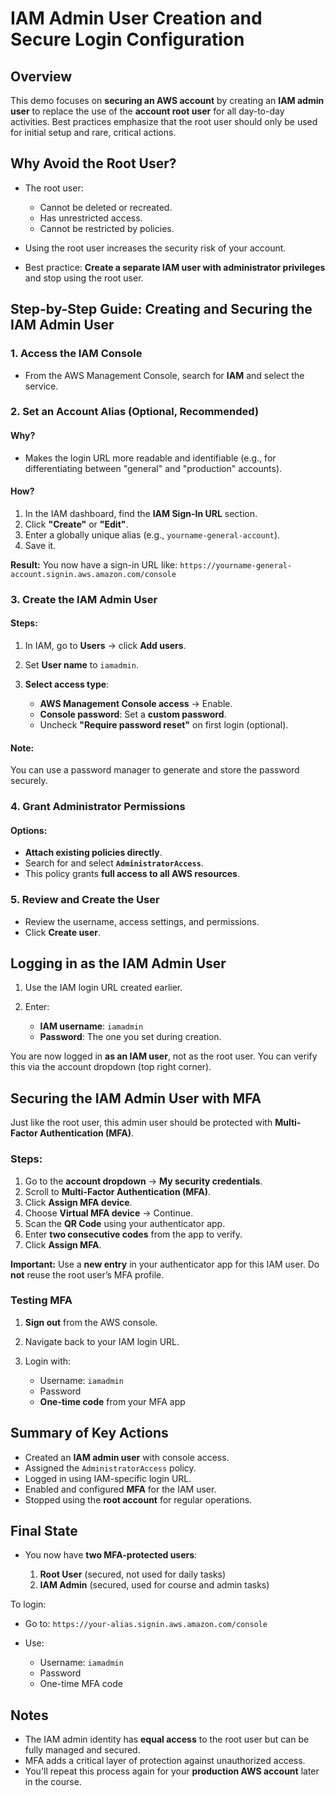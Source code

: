 # IAM Admin User Creation and Secure Login Configuration

## Overview

This demo focuses on **securing an AWS account** by creating an **IAM admin user** to replace the use of the **account root user** for all day-to-day activities. Best practices emphasize that the root user should only be used for initial setup and rare, critical actions.

## Why Avoid the Root User?

- The root user:

  - Cannot be deleted or recreated.
  - Has unrestricted access.
  - Cannot be restricted by policies.

- Using the root user increases the security risk of your account.
- Best practice: **Create a separate IAM user with administrator privileges** and stop using the root user.

## Step-by-Step Guide: Creating and Securing the IAM Admin User

### 1. Access the IAM Console

- From the AWS Management Console, search for **IAM** and select the service.

### 2. Set an Account Alias (Optional, Recommended)

#### Why?

- Makes the login URL more readable and identifiable (e.g., for differentiating between "general" and "production" accounts).

#### How?

1. In the IAM dashboard, find the **IAM Sign-In URL** section.
2. Click **"Create"** or **"Edit"**.
3. Enter a globally unique alias (e.g., `yourname-general-account`).
4. Save it.

**Result:**
You now have a sign-in URL like:
`https://yourname-general-account.signin.aws.amazon.com/console`

### 3. Create the IAM Admin User

#### Steps:

1. In IAM, go to **Users** → click **Add users**.
2. Set **User name** to `iamadmin`.
3. **Select access type**:

   - **AWS Management Console access** → Enable.
   - **Console password**: Set a **custom password**.
   - Uncheck **"Require password reset"** on first login (optional).

#### Note:

You can use a password manager to generate and store the password securely.

### 4. Grant Administrator Permissions

#### Options:

- **Attach existing policies directly**.
- Search for and select **`AdministratorAccess`**.
- This policy grants **full access to all AWS resources**.

### 5. Review and Create the User

- Review the username, access settings, and permissions.
- Click **Create user**.

## Logging in as the IAM Admin User

1. Use the IAM login URL created earlier.
2. Enter:

   - **IAM username**: `iamadmin`
   - **Password**: The one you set during creation.

You are now logged in **as an IAM user**, not as the root user. You can verify this via the account dropdown (top right corner).

## Securing the IAM Admin User with MFA

Just like the root user, this admin user should be protected with **Multi-Factor Authentication (MFA)**.

### Steps:

1. Go to the **account dropdown** → **My security credentials**.
2. Scroll to **Multi-Factor Authentication (MFA)**.
3. Click **Assign MFA device**.
4. Choose **Virtual MFA device** → Continue.
5. Scan the **QR Code** using your authenticator app.
6. Enter **two consecutive codes** from the app to verify.
7. Click **Assign MFA**.

**Important:**
Use a **new entry** in your authenticator app for this IAM user.
Do **not** reuse the root user’s MFA profile.

### Testing MFA

1. **Sign out** from the AWS console.
2. Navigate back to your IAM login URL.
3. Login with:

   - Username: `iamadmin`
   - Password
   - **One-time code** from your MFA app

## Summary of Key Actions

- Created an **IAM admin user** with console access.
- Assigned the `AdministratorAccess` policy.
- Logged in using IAM-specific login URL.
- Enabled and configured **MFA** for the IAM user.
- Stopped using the **root account** for regular operations.

## Final State

- You now have **two MFA-protected users**:

  1. **Root User** (secured, not used for daily tasks)
  2. **IAM Admin** (secured, used for course and admin tasks)

To login:

- Go to: `https://your-alias.signin.aws.amazon.com/console`
- Use:

  - Username: `iamadmin`
  - Password
  - One-time MFA code

## Notes

- The IAM admin identity has **equal access** to the root user but can be fully managed and secured.
- MFA adds a critical layer of protection against unauthorized access.
- You'll repeat this process again for your **production AWS account** later in the course.
